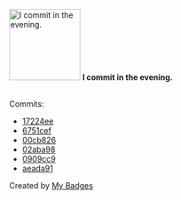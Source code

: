 <img src="https://my-badges.github.io/my-badges/evening-commits.png" alt="I commit in the evening." title="I commit in the evening." width="128">
<strong>I commit in the evening.</strong>
<br><br>

Commits:

- <a href="https://github.com/JarredAllen/rust-os/commit/17224ee30224a7bcc40f96e8f564562c9b362e78">17224ee</a>
- <a href="https://github.com/JarredAllen/rust-os/commit/6751ceffb0f43dde1d20f7dcc9ec13927c14a6e2">6751cef</a>
- <a href="https://github.com/JarredAllen/rust-os/commit/00cb82643fe81831b4c68bf189e1bba4808cbd75">00cb826</a>
- <a href="https://github.com/JarredAllen/rust-os/commit/02aba98d73356cb28051f8b6e847fa7c1a2e338f">02aba98</a>
- <a href="https://github.com/JarredAllen/rust-os/commit/0909cc956a9a976d097abafbf5697109a92a01fb">0909cc9</a>
- <a href="https://github.com/JarredAllen/rust-os/commit/aeada91633ce24452ee49d885887502b6bad174e">aeada91</a>


Created by <a href="https://github.com/my-badges/my-badges">My Badges</a>